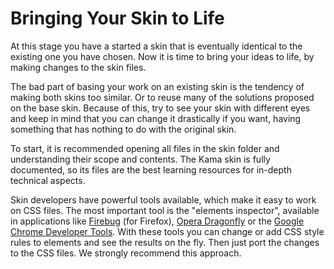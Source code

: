 <!--
Copyright (c) 2003-2017, CKSource - Frederico Knabben. All rights reserved.
For licensing, see LICENSE.md.
-->

# Bringing Your Skin to Life

At this stage you have a started a skin that is eventually identical to the existing one you have chosen. Now it is time to bring your ideas to life, by making changes to the skin files.

The bad part of basing your work on an existing skin is the tendency of making both skins too similar. Or to reuse many of the solutions proposed on the base skin. Because of this, try to see your skin with different eyes and keep in mind that you can change it drastically if you want, having something that has nothing to do with the original skin.

To start, it is recommended opening all files in the skin folder and understanding their scope and contents. The Kama skin is fully documented, so its files are the best learning resources for in-depth technical aspects.

Skin developers have powerful tools available, which make it easy to work on CSS files. The most important tool is the "elements inspector", available in applications like [Firebug](http://getfirebug.com/) (for Firefox), [Opera Dragonfly](http://www.opera.com/dragonfly/) or the [Google Chrome Developer Tools](https://developers.google.com/chrome-developer-tools/). With these tools you can change or add CSS style rules to elements and see the results on the fly. Then just port the changes to the CSS files. We strongly recommend this approach.
